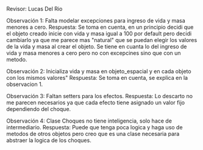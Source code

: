Revisor: Lucas Del Rio

Observación 1: Falta modelar excepciones para ingreso de vida y masa menores a cero.
Respuesta: Se toma en cuenta, en un principio decidi que el objeto creado inicie con vida y masa igual a 100 por default pero decidi cambiarlo ya que me parece mas "natural" que se puedan
elegir los valores de la vida y masa  al crear el objeto. Se tiene en cuanta lo del ingreso de vida y masa menores a cero pero no con excepcines sino que con un metodo.

Observación 2: Inicializa vida y masa en objeto_espacial y en cada objeto con los mismos valores"
Respuesta: Se toma en cuenta, se explica en la observacion 1.

Observación 3: Faltan setters para los efectos.
Respuesta: Lo descarto no me parecen necesarios ya que cada efecto tiene asignado un valor fijo dependiendo del choque.

Observación 4: Clase Choques no tiene inteligencia, solo hace de intermediario.
Respuesta: Puede que tenga poca logica y haga uso de metodos de otros objetos pero creo que es una clase necesaria para abstraer la logica de los choques.  
